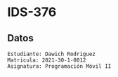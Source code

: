 # IDS-376

## Datos
    Estudiante: Dawich Rodriguez
    Matricula: 2021-30-1-0012
    Asignatura: Programación Móvil II